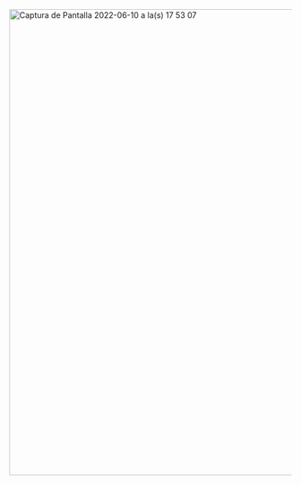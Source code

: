 <img width="832" alt="Captura de Pantalla 2022-06-10 a la(s) 17 53 07" src="https://user-images.githubusercontent.com/38221708/173160436-2836c276-eb90-43f6-a587-e8485c8fbf7a.png">

